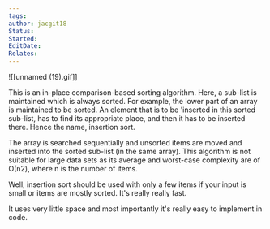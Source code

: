 ```yaml
---
tags: 
author: jacgit18
Status: 
Started: 
EditDate: 
Relates:
---
```

![[unnamed (19).gif]]

This is an in-place comparison-based sorting algorithm. Here, a sub-list is maintained which is always sorted. For example, the lower part of an array is maintained to be sorted. An element that is to be 'inserted in this sorted sub-list, has to find its appropriate place, and then it has to be inserted there. Hence the name, insertion sort.  
  
The array is searched sequentially and unsorted items are moved and inserted into the sorted sub-list (in the same array). This algorithm is not suitable for large data sets as its average and worst-case complexity are of Ο(n2), where n is the number of items.  
  
Well, insertion sort should be used with only a few items if your input is small or items are mostly sorted. It's really really fast.  
  
It uses very little space and most importantly it's really easy to implement in code.